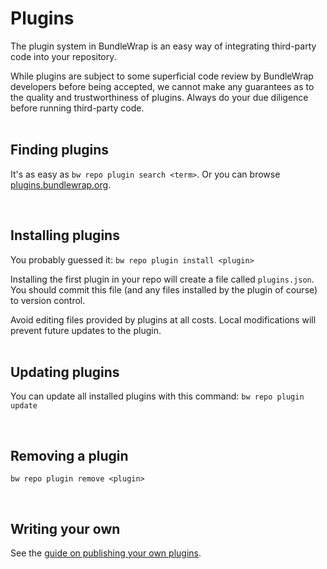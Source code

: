 # Plugins

The plugin system in BundleWrap is an easy way of integrating third-party code into your repository.

<div class="alert alert-warning">While plugins are subject to some superficial code review by BundleWrap developers before being accepted, we cannot make any guarantees as to the quality and trustworthiness of plugins. Always do your due diligence before running third-party code.</div>

<br>

## Finding plugins

It's as easy as `bw repo plugin search <term>`. Or you can browse [plugins.bundlewrap.org](http://plugins.bundlewrap.org).

<br>

## Installing plugins

You probably guessed it: `bw repo plugin install <plugin>`

Installing the first plugin in your repo will create a file called `plugins.json`. You should commit this file (and any files installed by the plugin of course) to version control.

<div class="alert alert-info">Avoid editing files provided by plugins at all costs. Local modifications will prevent future updates to the plugin.</div>

<br>

## Updating plugins

You can update all installed plugins with this command: `bw repo plugin update`

<br>

## Removing a plugin

`bw repo plugin remove <plugin>`

<br>

## Writing your own

See the [guide on publishing your own plugins](../guide/dev_plugin.md).
